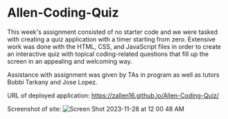 # Allen-Coding-Quiz

This week's assignment consisted of no starter code and we were tasked with creating a quiz application with a timer starting from zero. Extensive work was done with the HTML, CSS, and JavaScript files in order to create an interactive quiz with topical coding-related questions that fill up the screen in an appealing and welcoming way. 

Assistance with assignment was given by TAs in program as well as tutors Bobbi Tarkany and Jose Lopez. 

URL of deployed application: https://zallen16.github.io/Allen-Coding-Quiz/

Screenshot of site: 
![Screen Shot 2023-11-28 at 12 00 48 AM](https://github.com/zallen16/Allen-Coding-Quiz/assets/126983111/0437dc8e-411c-45c1-9123-b68b1febd3ee)